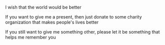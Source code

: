 I wish that the world would be better

If you want to give me a present, then just donate to some charity organization that makes people's lives better

If you still want to give me something other, please let it be something that helps me remember you